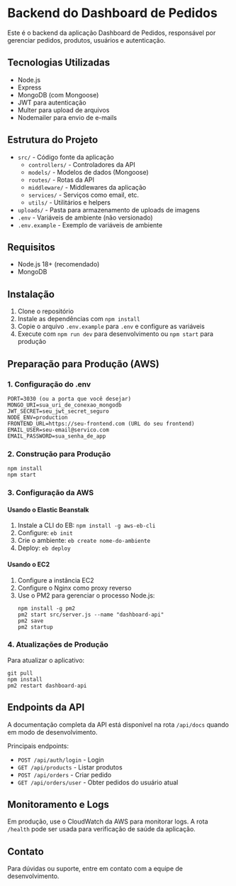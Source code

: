 # Backend do Dashboard de Pedidos

Este é o backend da aplicação Dashboard de Pedidos, responsável por gerenciar pedidos, produtos, usuários e autenticação.

## Tecnologias Utilizadas

- Node.js
- Express
- MongoDB (com Mongoose)
- JWT para autenticação
- Multer para upload de arquivos
- Nodemailer para envio de e-mails

## Estrutura do Projeto

- `src/` - Código fonte da aplicação
  - `controllers/` - Controladores da API
  - `models/` - Modelos de dados (Mongoose)
  - `routes/` - Rotas da API
  - `middleware/` - Middlewares da aplicação
  - `services/` - Serviços como email, etc.
  - `utils/` - Utilitários e helpers
- `uploads/` - Pasta para armazenamento de uploads de imagens
- `.env` - Variáveis de ambiente (não versionado)
- `.env.example` - Exemplo de variáveis de ambiente

## Requisitos

- Node.js 18+ (recomendado)
- MongoDB

## Instalação

1. Clone o repositório
2. Instale as dependências com `npm install`
3. Copie o arquivo `.env.example` para `.env` e configure as variáveis
4. Execute com `npm run dev` para desenvolvimento ou `npm start` para produção

## Preparação para Produção (AWS)

### 1. Configuração do .env

```
PORT=3030 (ou a porta que você desejar)
MONGO_URI=sua_uri_de_conexao_mongodb
JWT_SECRET=seu_jwt_secret_seguro
NODE_ENV=production
FRONTEND_URL=https://seu-frontend.com (URL do seu frontend)
EMAIL_USER=seu-email@servico.com
EMAIL_PASSWORD=sua_senha_de_app
```

### 2. Construção para Produção

```
npm install
npm start
```

### 3. Configuração da AWS

#### Usando o Elastic Beanstalk

1. Instale a CLI do EB: `npm install -g aws-eb-cli`
2. Configure: `eb init`
3. Crie o ambiente: `eb create nome-do-ambiente`
4. Deploy: `eb deploy`

#### Usando o EC2

1. Configure a instância EC2
2. Configure o Nginx como proxy reverso
3. Use o PM2 para gerenciar o processo Node.js:
   ```
   npm install -g pm2
   pm2 start src/server.js --name "dashboard-api"
   pm2 save
   pm2 startup
   ```

### 4. Atualizações de Produção

Para atualizar o aplicativo:

```
git pull
npm install
pm2 restart dashboard-api
```

## Endpoints da API

A documentação completa da API está disponível na rota `/api/docs` quando em modo de desenvolvimento.

Principais endpoints:

- `POST /api/auth/login` - Login
- `GET /api/products` - Listar produtos
- `POST /api/orders` - Criar pedido
- `GET /api/orders/user` - Obter pedidos do usuário atual

## Monitoramento e Logs

Em produção, use o CloudWatch da AWS para monitorar logs.
A rota `/health` pode ser usada para verificação de saúde da aplicação.

## Contato

Para dúvidas ou suporte, entre em contato com a equipe de desenvolvimento. 